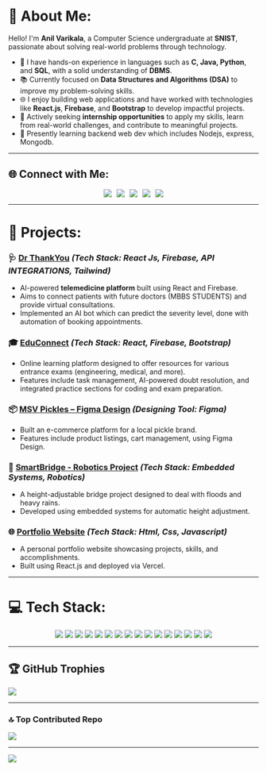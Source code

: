 # 💫 About Me:

Hello! I'm **Anil Varikala**, a Computer Science undergraduate at **SNIST**, passionate about solving real-world problems through technology.

- 🔧 I have hands-on experience in languages such as **C, Java, Python**, and **SQL**, with a solid understanding of **DBMS**.
- 📚 Currently focused on **Data Structures and Algorithms (DSA)** to improve my problem-solving skills.
- 🌐 I enjoy building web applications and have worked with technologies like **React.js**, **Firebase**, and **Bootstrap** to develop impactful projects.
- 🚀 Actively seeking **internship opportunities** to apply my skills, learn from real-world challenges, and contribute to meaningful projects.
- 🧠 Presently learning backend web dev which includes Nodejs, express, Mongodb.

---

## 🌐 Connect with Me:

<div style="display: flex; gap: 10px; justify-content: center; align-items: center;">
  <a href="https://linkedin.com/in/anil-varikala-52b640254/" target="_blank">
    <img src="https://img.shields.io/badge/LinkedIn-%230077B5.svg?logo=linkedin&logoColor=white" />
  </a>
  <a href="mailto:varikalaanil@gmail.com" target="_blank">
    <img src="https://img.shields.io/badge/Email-D14836?logo=gmail&logoColor=white" />
  </a>
  <a href="https://leetcode.com/u/Varikala_Anil/" target="_blank">
    <img src="https://img.shields.io/badge/LeetCode-%23F7B93E.svg?logo=leetCode&logoColor=white" />
  </a>
  <a href="https://www.geeksforgeeks.org/user/varikalde3p/" target="_blank">
    <img src="https://img.shields.io/badge/GeeksforGeeks-%23008000.svg?logo=geeksforgeeks&logoColor=white" />
  </a>
  <a href="https://www.hackerrank.com/profile/varikalaanil" target="_blank">
    <img src="https://img.shields.io/badge/HackerRank-%2316B8C1.svg?logo=hackerrank&logoColor=white" />
  </a>
</div>

---

# 🚀 Projects:

### 🩺 [Dr ThankYou](https://drthankyou2006.vercel.app/)  *(Tech Stack: React Js, Firebase, API INTEGRATIONS, Tailwind)*
- AI-powered **telemedicine platform** built using React and Firebase.
- Aims to connect patients with future doctors (MBBS STUDENTS) and provide virtual consultations.
- Implemented an AI bot which can predict the severity level, done with automation of booking appointments.

### 🎓 [EduConnect](https://educonnect2006.vercel.app/)  *(Tech Stack: React, Firebase, Bootstrap)*
- Online learning platform designed to offer resources for various entrance exams (engineering, medical, and more).
- Features include task management, AI-powered doubt resolution, and integrated practice sections for coding and exam preparation.

### 📦 [MSV Pickles – Figma Design](https://www.figma.com/design/Jmqr2TTTNEv7Tbu2HJosxD/MSV-PICKELS?node-id=0-1&p=f)  *(Designing Tool: Figma)*
- Built an e-commerce platform for a local pickle brand.
- Features include product listings, cart management, using Figma Design.

### 💼 [SmartBridge - Robotics Project](https://github.com/Anilvarikala/SMARTBRIDGE/)  *(Tech Stack: Embedded Systems, Robotics)*
- A height-adjustable bridge project designed to deal with floods and heavy rains.
- Developed using embedded systems for automatic height adjustment.

### 🌐 [Portfolio Website](https://portfolioanil-lemon.vercel.app/)  *(Tech Stack: Html, Css, Javascript)*
- A personal portfolio website showcasing projects, skills, and accomplishments.
- Built using React.js and deployed via Vercel.

---

# 💻 Tech Stack:

<p align="center">
  <img src="https://img.shields.io/badge/c-%2300599C.svg?style=for-the-badge&logo=c&logoColor=white" />
  <img src="https://img.shields.io/badge/java-%23ED8B00.svg?style=for-the-badge&logo=openjdk&logoColor=white" />
  <img src="https://img.shields.io/badge/javascript-%23323330.svg?style=for-the-badge&logo=javascript&logoColor=%23F7DF1E" />
  <img src="https://img.shields.io/badge/html5-%23E34F26.svg?style=for-the-badge&logo=html5&logoColor=white" />
  <img src="https://img.shields.io/badge/python-3670A0?style=for-the-badge&logo=python&logoColor=ffdd54" />
  <img src="https://img.shields.io/badge/mysql-4479A1.svg?style=for-the-badge&logo=mysql&logoColor=white" />
  <img src="https://img.shields.io/badge/firebase-%23039BE5.svg?style=for-the-badge&logo=firebase" />
  <img src="https://img.shields.io/badge/react-%2320232a.svg?style=for-the-badge&logo=react&logoColor=%2361DAFB" />
  <img src="https://img.shields.io/badge/bootstrap-%238511FA.svg?style=for-the-badge&logo=bootstrap&logoColor=white" />
  <img src="https://img.shields.io/badge/Context--Api-000000?style=for-the-badge&logo=react" />
  <img src="https://img.shields.io/badge/git-%23F05033.svg?style=for-the-badge&logo=git&logoColor=white" />
  <img src="https://img.shields.io/badge/github-%23121011.svg?style=for-the-badge&logo=github&logoColor=white" />
  <img src="https://img.shields.io/badge/vercel-%23000000.svg?style=for-the-badge&logo=vercel&logoColor=white" />
  <img src="https://img.shields.io/badge/Figma-%23F24E1E.svg?style=for-the-badge&logo=figma&logoColor=white" />
  <img src="https://img.shields.io/badge/Canva-%2300C4CC.svg?style=for-the-badge&logo=Canva&logoColor=white" />
  <img src="https://img.shields.io/badge/Arduino-00979D?style=for-the-badge&logo=Arduino&logoColor=white" />
</p>

---

## 🏆 GitHub Trophies

![](https://github-profile-trophy.vercel.app/?username=Anilvarikala&theme=radical&no-frame=false&no-bg=false&margin-w=4)

---

### 🔝 Top Contributed Repo

![](https://github-contributor-stats.vercel.app/api?username=Anilvarikala&limit=5&theme=dark&combine_all_yearly_contributions=true)

---

[![](https://visitcount.itsvg.in/api?id=Anilvarikala&icon=0&color=0)](https://visitcount.itsvg.in)
